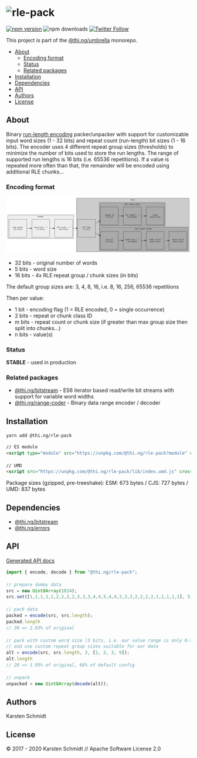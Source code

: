 <!-- This file is generated - DO NOT EDIT! -->

# ![rle-pack](https://media.thi.ng/umbrella/banners/thing-rle-pack.svg?afc6c0f5)

[![npm version](https://img.shields.io/npm/v/@thi.ng/rle-pack.svg)](https://www.npmjs.com/package/@thi.ng/rle-pack)
![npm downloads](https://img.shields.io/npm/dm/@thi.ng/rle-pack.svg)
[![Twitter Follow](https://img.shields.io/twitter/follow/thing_umbrella.svg?style=flat-square&label=twitter)](https://twitter.com/thing_umbrella)

This project is part of the
[@thi.ng/umbrella](https://github.com/thi-ng/umbrella/) monorepo.

- [About](#about)
  - [Encoding format](#encoding-format)
  - [Status](#status)
  - [Related packages](#related-packages)
- [Installation](#installation)
- [Dependencies](#dependencies)
- [API](#api)
- [Authors](#authors)
- [License](#license)

## About

Binary [run-length
encoding](https://en.wikipedia.org/wiki/Run-length_encoding)
packer/unpacker with support for customizable input word sizes (1 - 32
bits) and repeat count (run-length) bit sizes (1 - 16 bits). The encoder
uses 4 different repeat group sizes (thresholds) to minimize the number
of bits used to store the run lengths. The range of supported run
lengths is 16 bits (i.e. 65536 repetitions). If a value is repeated more
often than that, the remainder will be encoded using additional RLE
chunks...

### Encoding format

![data layout](https://raw.githubusercontent.com/thi-ng/umbrella/develop/assets/rle/rle-layout.png)

- 32 bits - original number of words
- 5 bits - word size
- 16 bits - 4x RLE repeat group / chunk sizes (in bits)

The default group sizes are: 3, 4, 8, 16, i.e. 8, 16, 256, 65536 repetitions

Then per value:

- 1 bit - encoding flag (1 = RLE encoded, 0 = single occurrence)
- 2 bits - repeat or chunk class ID
- m bits - repeat count or chunk size (if greater than max group size
  then split into chunks...)
- n bits - value(s)

### Status

**STABLE** - used in production

### Related packages

- [@thi.ng/bitstream](https://github.com/thi-ng/umbrella/tree/develop/packages/bitstream) - ES6 iterator based read/write bit streams with support for variable word widths
- [@thi.ng/range-coder](https://github.com/thi-ng/umbrella/tree/develop/packages/range-coder) - Binary data range encoder / decoder

## Installation

```bash
yarn add @thi.ng/rle-pack
```

```html
// ES module
<script type="module" src="https://unpkg.com/@thi.ng/rle-pack?module" crossorigin></script>

// UMD
<script src="https://unpkg.com/@thi.ng/rle-pack/lib/index.umd.js" crossorigin></script>
```

Package sizes (gzipped, pre-treeshake): ESM: 673 bytes / CJS: 727 bytes / UMD: 837 bytes

## Dependencies

- [@thi.ng/bitstream](https://github.com/thi-ng/umbrella/tree/develop/packages/bitstream)
- [@thi.ng/errors](https://github.com/thi-ng/umbrella/tree/develop/packages/errors)

## API

[Generated API docs](https://docs.thi.ng/umbrella/rle-pack/)

```ts
import { encode, decode } from "@thi.ng/rle-pack";

// prepare dummy data
src = new Uint8Array(1024);
src.set([1,1,1,1,1,2,2,2,2,3,3,3,4,4,5,4,4,3,3,3,2,2,2,2,1,1,1,1,1], 512);

// pack data
packed = encode(src, src.length);
packed.length
// 30 => 2.93% of original

// pack with custom word size (3 bits, i.e. our value range is only 0-7)
// and use custom repeat group sizes suitable for our data
alt = encode(src, src.length, 3, [1, 2, 3, 9]);
alt.length
// 20 => 1.95% of original, 66% of default config

// unpack
unpacked = new Uint8Array(decode(alt));
```

## Authors

Karsten Schmidt

## License

&copy; 2017 - 2020 Karsten Schmidt // Apache Software License 2.0
